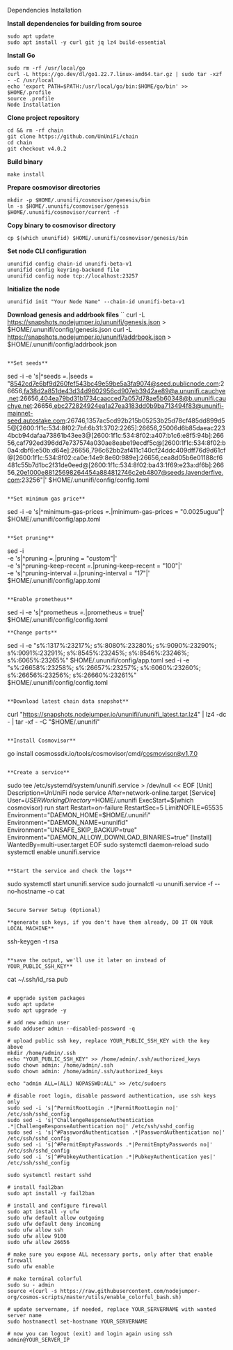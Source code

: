 Dependencies Installation

**Install dependencies for building from source**
```
sudo apt update
sudo apt install -y curl git jq lz4 build-essential
```
**Install Go**
```
sudo rm -rf /usr/local/go
curl -L https://go.dev/dl/go1.22.7.linux-amd64.tar.gz | sudo tar -xzf - -C /usr/local
echo 'export PATH=$PATH:/usr/local/go/bin:$HOME/go/bin' >> $HOME/.profile
source .profile
Node Installation
```
**Clone project repository**
```
cd && rm -rf chain
git clone https://github.com/UnUniFi/chain
cd chain
git checkout v4.0.2
```

**Build binary**
```
make install
```

**Prepare cosmovisor directories**
```
mkdir -p $HOME/.ununifi/cosmovisor/genesis/bin
ln -s $HOME/.ununifi/cosmovisor/genesis $HOME/.ununifi/cosmovisor/current -f
```

**Copy binary to cosmovisor directory**
```
cp $(which ununifid) $HOME/.ununifi/cosmovisor/genesis/bin
```
**Set node CLI configuration**
```
ununifid config chain-id ununifi-beta-v1
ununifid config keyring-backend file
ununifid config node tcp://localhost:23257
```

**Initialize the node**
```
ununifid init "Your Node Name" --chain-id ununifi-beta-v1
```

**Download genesis and addrbook files**
``
curl -L https://snapshots.nodejumper.io/ununifi/genesis.json > $HOME/.ununifi/config/genesis.json
curl -L https://snapshots.nodejumper.io/ununifi/addrbook.json > $HOME/.ununifi/config/addrbook.json
```

**Set seeds**
```
sed -i -e 's|^seeds *=.*|seeds = "8542cd7e6bf9d260fef543bc49e59be5a3fa9074@seed.publicnode.com:26656,fa38d2a851de43d34d9602956cd907eb3942ae89@a.ununifi.cauchye.net:26656,404ea79bd31b1734caacced7a057d78ae5b60348@b.ununifi.cauchye.net:26656,ebc272824924ea1a27ea3183dd0b9ba713494f83@ununifi-mainnet-seed.autostake.com:26746,1357ac5cd92b215b05253b25d78cf485dd899d55@[2600:1f1c:534:8f02:7bf:6b31:3702:2265]:26656,25006d6b85daeac2234bcb94dafaa73861b43ee3@[2600:1f1c:534:8f02:a407:b1c6:e8f5:94b]:26656,caf792ed396dd7e737574a030ae8eabe19ecdf5c@[2600:1f1c:534:8f02:b0a4:dbf6:e50b:d64e]:26656,796c62bb2af411c140cf24ddc409dff76d9d61cf@[2600:1f1c:534:8f02:ca0e:14e9:8e60:989e]:26656,cea8d05b6e01188cf6481c55b7d1bc2f31de0eed@[2600:1f1c:534:8f02:ba43:1f69:e23a:df6b]:26656,20e1000e88125698264454a884812746c2eb4807@seeds.lavenderfive.com:23256"|' $HOME/.ununifi/config/config.toml
```

**Set minimum gas price**
```
sed -i -e 's|^minimum-gas-prices *=.*|minimum-gas-prices = "0.0025uguu"|' $HOME/.ununifi/config/app.toml
```

**Set pruning**
```
sed -i \
  -e 's|^pruning *=.*|pruning = "custom"|' \
  -e 's|^pruning-keep-recent *=.*|pruning-keep-recent = "100"|' \
  -e 's|^pruning-interval *=.*|pruning-interval = "17"|' \
  $HOME/.ununifi/config/app.toml
```

**Enable prometheus**
```
sed -i -e 's|^prometheus *=.*|prometheus = true|' $HOME/.ununifi/config/config.toml
```
**Change ports**
```
sed -i -e "s%:1317%:23217%; s%:8080%:23280%; s%:9090%:23290%; s%:9091%:23291%; s%:8545%:23245%; s%:8546%:23246%; s%:6065%:23265%" $HOME/.ununifi/config/app.toml
sed -i -e "s%:26658%:23258%; s%:26657%:23257%; s%:6060%:23260%; s%:26656%:23256%; s%:26660%:23261%" $HOME/.ununifi/config/config.toml
```

**Download latest chain data snapshot**
```
curl "https://snapshots.nodejumper.io/ununifi/ununifi_latest.tar.lz4" | lz4 -dc - | tar -xf - -C "$HOME/.ununifi"
```

**Install Cosmovisor**
```
go install cosmossdk.io/tools/cosmovisor/cmd/cosmovisor@v1.7.0
```

**Create a service**
```
sudo tee /etc/systemd/system/ununifi.service > /dev/null << EOF
[Unit]
Description=UnUniFi node service
After=network-online.target
[Service]
User=$USER
WorkingDirectory=$HOME/.ununifi
ExecStart=$(which cosmovisor) run start
Restart=on-failure
RestartSec=5
LimitNOFILE=65535
Environment="DAEMON_HOME=$HOME/.ununifi"
Environment="DAEMON_NAME=ununifid"
Environment="UNSAFE_SKIP_BACKUP=true"
Environment="DAEMON_ALLOW_DOWNLOAD_BINARIES=true"
[Install]
WantedBy=multi-user.target
EOF
sudo systemctl daemon-reload
sudo systemctl enable ununifi.service
```

**Start the service and check the logs**
```
sudo systemctl start ununifi.service
sudo journalctl -u ununifi.service -f --no-hostname -o cat
```

Secure Server Setup (Optional)

**generate ssh keys, if you don't have them already, DO IT ON YOUR LOCAL MACHINE**
```
ssh-keygen -t rsa
```

**save the output, we'll use it later on instead of YOUR_PUBLIC_SSH_KEY**
```
cat ~/.ssh/id_rsa.pub
```

# upgrade system packages
sudo apt update
sudo apt upgrade -y

# add new admin user
sudo adduser admin --disabled-password -q

# upload public ssh key, replace YOUR_PUBLIC_SSH_KEY with the key above
mkdir /home/admin/.ssh
echo "YOUR_PUBLIC_SSH_KEY" >> /home/admin/.ssh/authorized_keys
sudo chown admin: /home/admin/.ssh
sudo chown admin: /home/admin/.ssh/authorized_keys

echo "admin ALL=(ALL) NOPASSWD:ALL" >> /etc/sudoers

# disable root login, disable password authentication, use ssh keys only
sudo sed -i 's|^PermitRootLogin .*|PermitRootLogin no|' /etc/ssh/sshd_config
sudo sed -i 's|^ChallengeResponseAuthentication .*|ChallengeResponseAuthentication no|' /etc/ssh/sshd_config
sudo sed -i 's|^#PasswordAuthentication .*|PasswordAuthentication no|' /etc/ssh/sshd_config
sudo sed -i 's|^#PermitEmptyPasswords .*|PermitEmptyPasswords no|' /etc/ssh/sshd_config
sudo sed -i 's|^#PubkeyAuthentication .*|PubkeyAuthentication yes|' /etc/ssh/sshd_config

sudo systemctl restart sshd

# install fail2ban
sudo apt install -y fail2ban

# install and configure firewall
sudo apt install -y ufw
sudo ufw default allow outgoing
sudo ufw default deny incoming
sudo ufw allow ssh
sudo ufw allow 9100
sudo ufw allow 26656

# make sure you expose ALL necessary ports, only after that enable firewall
sudo ufw enable

# make terminal colorful
sudo su - admin
source <(curl -s https://raw.githubusercontent.com/nodejumper-org/cosmos-scripts/master/utils/enable_colorful_bash.sh)

# update servername, if needed, replace YOUR_SERVERNAME with wanted server name
sudo hostnamectl set-hostname YOUR_SERVERNAME

# now you can logout (exit) and login again using ssh admin@YOUR_SERVER_IP
